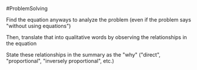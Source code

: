 #ProblemSolving 

Find the equation anyways to analyze the problem (even if the problem says "without using equations")

Then, translate that into qualitative words by observing the relationships in the equation

State these relationships in the summary as the "why" ("direct", "proportional", "inversely proportional", etc.)
